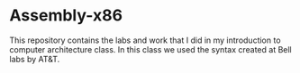 # Assembly-x86
This repository contains the labs and work that I did in my introduction to computer architecture class.
In this class we used the syntax created at Bell labs by AT&T.
